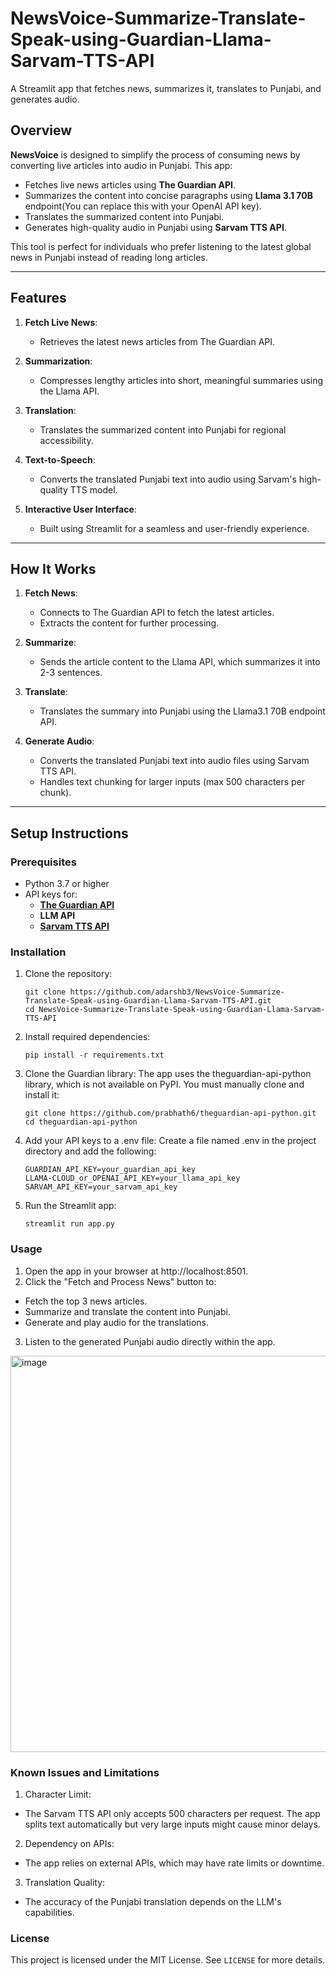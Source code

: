 # NewsVoice-Summarize-Translate-Speak-using-Guardian-Llama-Sarvam-TTS-API
A Streamlit app that fetches news, summarizes it, translates to Punjabi, and generates audio.

## Overview

**NewsVoice** is designed to simplify the process of consuming news by converting live articles into audio in Punjabi. This app:
- Fetches live news articles using **The Guardian API**.
- Summarizes the content into concise paragraphs using **Llama 3.1 70B** endpoint(You can replace this with your OpenAI API key).
- Translates the summarized content into Punjabi.
- Generates high-quality audio in Punjabi using **Sarvam TTS API**.

This tool is perfect for individuals who prefer listening to the latest global news in Punjabi instead of reading long articles.

---

## Features

1. **Fetch Live News**:
   - Retrieves the latest news articles from The Guardian API.

2. **Summarization**:
   - Compresses lengthy articles into short, meaningful summaries using the Llama API.

3. **Translation**:
   - Translates the summarized content into Punjabi for regional accessibility.

4. **Text-to-Speech**:
   - Converts the translated Punjabi text into audio using Sarvam's high-quality TTS model.

5. **Interactive User Interface**:
   - Built using Streamlit for a seamless and user-friendly experience.

---

## How It Works

1. **Fetch News**:
   - Connects to The Guardian API to fetch the latest articles.
   - Extracts the content for further processing.

2. **Summarize**:
   - Sends the article content to the Llama API, which summarizes it into 2-3 sentences.

3. **Translate**:
   - Translates the summary into Punjabi using the Llama3.1 70B endpoint API.

4. **Generate Audio**:
   - Converts the translated Punjabi text into audio files using Sarvam TTS API.
   - Handles text chunking for larger inputs (max 500 characters per chunk).

---

## Setup Instructions

### Prerequisites

- Python 3.7 or higher
- API keys for:
  - **[The Guardian API](https://open-platform.theguardian.com/)**
  - **LLM API**
  - **[Sarvam TTS API](https://sarvam.ai/)**

### Installation

1. Clone the repository:
   ```
   git clone https://github.com/adarshb3/NewsVoice-Summarize-Translate-Speak-using-Guardian-Llama-Sarvam-TTS-API.git
   cd NewsVoice-Summarize-Translate-Speak-using-Guardian-Llama-Sarvam-TTS-API
2. Install required dependencies:
   ```
   pip install -r requirements.txt
3. Clone the Guardian library: The app uses the theguardian-api-python library, which is not available on PyPI. You must manually clone and install it:
   ```
   git clone https://github.com/prabhath6/theguardian-api-python.git
   cd theguardian-api-python
4. Add your API keys to a .env file: Create a file named .env in the project directory and add the following:
   ```
   GUARDIAN_API_KEY=your_guardian_api_key
   LLAMA-CLOUD_or_OPENAI_API_KEY=your_llama_api_key
   SARVAM_API_KEY=your_sarvam_api_key
5. Run the Streamlit app:
   ```
   streamlit run app.py
### Usage
1. Open the app in your browser at http://localhost:8501.
2. Click the "Fetch and Process News" button to:
- Fetch the top 3 news articles.
- Summarize and translate the content into Punjabi.
- Generate and play audio for the translations.
3. Listen to the generated Punjabi audio directly within the app.

<img width="634" alt="image" src="https://github.com/user-attachments/assets/3c351122-3376-4fa9-84ef-de9b162dbfe2">

### Known Issues and Limitations
1. Character Limit:
- The Sarvam TTS API only accepts 500 characters per request. The app splits text automatically but very large inputs might cause minor delays.

2.  Dependency on APIs:
- The app relies on external APIs, which may have rate limits or downtime.

3.  Translation Quality:
- The accuracy of the Punjabi translation depends on the LLM's capabilities.

### License
This project is licensed under the MIT License. See `LICENSE` for more details.


   
